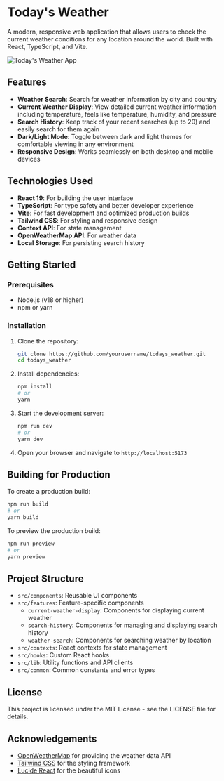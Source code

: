 # Today's Weather

A modern, responsive web application that allows users to check the current weather conditions for any location around the world. Built with React, TypeScript, and Vite.

![Today's Weather App](https://openweathermap.org/img/wn/02d@4x.png)

## Features

- **Weather Search**: Search for weather information by city and country
- **Current Weather Display**: View detailed current weather information including temperature, feels like temperature, humidity, and pressure
- **Search History**: Keep track of your recent searches (up to 20) and easily search for them again
- **Dark/Light Mode**: Toggle between dark and light themes for comfortable viewing in any environment
- **Responsive Design**: Works seamlessly on both desktop and mobile devices

## Technologies Used

- **React 19**: For building the user interface
- **TypeScript**: For type safety and better developer experience
- **Vite**: For fast development and optimized production builds
- **Tailwind CSS**: For styling and responsive design
- **Context API**: For state management
- **OpenWeatherMap API**: For weather data
- **Local Storage**: For persisting search history

## Getting Started

### Prerequisites

- Node.js (v18 or higher)
- npm or yarn

### Installation

1. Clone the repository:
   ```bash
   git clone https://github.com/yourusername/todays_weather.git
   cd todays_weather
   ```

2. Install dependencies:
   ```bash
   npm install
   # or
   yarn
   ```

3. Start the development server:
   ```bash
   npm run dev
   # or
   yarn dev
   ```

4. Open your browser and navigate to `http://localhost:5173`

## Building for Production

To create a production build:

```bash
npm run build
# or
yarn build
```

To preview the production build:

```bash
npm run preview
# or
yarn preview
```

## Project Structure

- `src/components`: Reusable UI components
- `src/features`: Feature-specific components
  - `current-weather-display`: Components for displaying current weather
  - `search-history`: Components for managing and displaying search history
  - `weather-search`: Components for searching weather by location
- `src/contexts`: React contexts for state management
- `src/hooks`: Custom React hooks
- `src/lib`: Utility functions and API clients
- `src/common`: Common constants and error types

## License

This project is licensed under the MIT License - see the LICENSE file for details.

## Acknowledgements

- [OpenWeatherMap](https://openweathermap.org/) for providing the weather data API
- [Tailwind CSS](https://tailwindcss.com/) for the styling framework
- [Lucide React](https://lucide.dev/) for the beautiful icons
